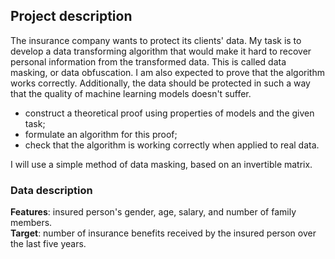 ## Project description

The insurance company wants to protect its clients' data. My task is to develop a data transforming algorithm that would make it hard to recover personal information from the transformed data. This is called data masking, or data obfuscation. I am also expected to prove that the algorithm works correctly. Additionally, the data should be protected in such a way that the quality of machine learning models doesn't suffer.
- construct a theoretical proof using properties of models and the given task;
- formulate an algorithm for this proof;
- check that the algorithm is working correctly when applied to real data.

I will use a simple method of data masking, based on an invertible matrix.

### Data description
**Features**: insured person's gender, age, salary, and number of family members.<br>
**Target**: number of insurance benefits received by the insured person over the last five years.
